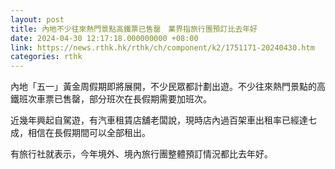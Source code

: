 ```yaml
---
layout: post
title: 內地不少往來熱門景點高鐵票已售罄　業界指旅行團預訂比去年好
date: 2024-04-30 12:17:18.000000000 +08:00
link: https://news.rthk.hk/rthk/ch/component/k2/1751171-20240430.htm
categories: rthk
---
```


內地「五一」黃金周假期即將展開，不少民眾都計劃出遊。不少往來熱門景點的高鐵班次車票已售罄，部分班次在長假期需要加班次。

近幾年興起自駕遊，有汽車租賃店舖老闆說，現時店內過百架車出租率已經達七成，相信在長假期間可以全部租出。

有旅行社就表示，今年境外、境內旅行團整體預訂情況都比去年好。
